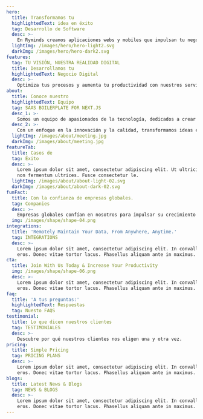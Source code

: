 ```yaml
---
hero:
  title: Transformamos tu 
  highlightedText: idea en éxito
  tag: Desarrollo de Software
  desc: >-
    En Ryminds creamos aplicaciones webs y mobiles que impulsan tu negocio.
  lightImg: /images/hero/hero-light2.svg
  darkImg: /images/hero/hero-dark2.svg
features:
  tag: TU VISIÓN, NUESTRA REALIDAD DIGITAL
  title: Desarrollamos tu
  highlightedText: Negocio Digital
  desc: >-
    Optimiza tus procesos y aumenta tu productividad con nuestros servicios de desarrollo de software. ¡Tu empresa más eficiente, hoy!
about:
  title: Conoce nuestro
  highlightedText: Equipo
  tag: SAAS BOILERPLATE FOR NEXT.JS
  desc_1: >-
    Somos un equipo de apasionados de la tecnología, dedicados a crear soluciones digitales a medida que superen las expectativas de nuestros clientes. Con un enfoque en la innovación y la calidad, transformamos ideas en realidad, optimizando procesos y generando un mayor impacto negocios.
  desc_2: >-
    Con un enfoque en la innovación y la calidad, transformamos ideas en realidad, optimizando procesos y generando un mayor impacto en los negocios.  Nuestra pasión es construir relaciones duraderas basadas en la confianza y el compromiso.
  lightImg: /images/about/meeting.jpg
  darkImg: /images/about/meeting.jpg
featureTab:
  title: Casos de 
  tag: Éxito
  desc: >-
    Lorem ipsum dolor sit amet, consectetur adipiscing elit. Ut ultricies lacus
    non fermentum ultrices. Fusce consectetur le.
  lightImg: /images/about/about-light-02.svg
  darkImg: /images/about/about-dark-02.svg
funFact:
  title: Con la confianza de empresas globales.
  tag: Companies
  desc: >-
    Empresas globales confían en nosotros para impulsar su crecimiento y fortalecer su presencia en el mercado.
  img: /images/shape/shape-04.png
integrations:
  title: 'Remotely Maintain Your Data, From Anywhere, Anytime.'
  tag: INTEGRATIONS
  desc: >-
    Lorem ipsum dolor sit amet, consectetur adipiscing elit. In convallis tortor
    eros. Donec vitae tortor lacus. Phasellus aliquam ante in maximus.
cta:
  title: Join With Us Today & Increase Your Productivity
  img: /images/shape/shape-06.png
  desc: >-
    Lorem ipsum dolor sit amet, consectetur adipiscing elit. In convallis tortor
    eros. Donec vitae tortor lacus. Phasellus aliquam ante in maximus.
faq:
  title: 'A tus preguntas:'
  highlightedText: Respuestas
  tag: Nuesto FAQS
testimonial:
  title: Lo que dicen nuestros clientes
  tag: TESTIMONIALES
  desc: >-
    Descubre por qué nuestros clientes nos eligen una y otra vez.
pricing:
  title: Simple Pricing
  tag: PRICING PLANS
  desc: >-
    Lorem ipsum dolor sit amet, consectetur adipiscing elit. In convallis tortor
    eros. Donec vitae tortor lacus. Phasellus aliquam ante in maximus.
blogs:
  title: Latest News & Blogs
  tag: NEWS & BLOGS
  desc: >-
    Lorem ipsum dolor sit amet, consectetur adipiscing elit. In convallis tortor
    eros. Donec vitae tortor lacus. Phasellus aliquam ante in maximus.
---
```


